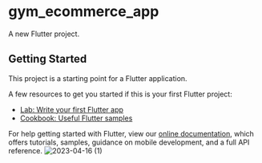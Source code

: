 # gym_ecommerce_app

A new Flutter project.

## Getting Started

This project is a starting point for a Flutter application.

A few resources to get you started if this is your first Flutter project:

- [Lab: Write your first Flutter app](https://flutter.dev/docs/get-started/codelab)
- [Cookbook: Useful Flutter samples](https://flutter.dev/docs/cookbook)

For help getting started with Flutter, view our
[online documentation](https://flutter.dev/docs), which offers tutorials,
samples, guidance on mobile development, and a full API reference.
![2023-04-16 (1)](https://user-images.githubusercontent.com/75949643/232393457-6fe9566e-58d7-4f5f-83a1-c6077b168d47.png)

